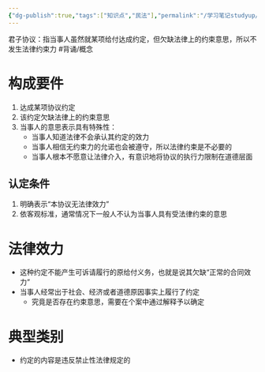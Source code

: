 ```yaml
---
{"dg-publish":true,"tags":["知识点","民法"],"permalink":"/学习笔记studyup/民法总论/君子协议/","dgPassFrontmatter":true,"created":"2024-07-14T20:54:14.491+08:00","updated":"2024-11-14T10:17:28.044+08:00"}
---
```


君子协议：指当事人虽然就某项给付达成约定，但欠缺法律上的约束意思，所以不发生法律约束力 #背诵/概念 
# 构成要件 
1. 达成某项协议约定
2. 该约定欠缺法律上的约束意思
3. 当事人的意思表示具有特殊性：
	- 当事人知道法律不会承认其约定的效力
	- 当事人相信无约束力的允诺也会被遵守，所以法律约束是不必要的
	- 当事人根本不愿意让法律介入，有意识地将协议的执行力限制在道德层面
## 认定条件
1. 明确表示“本协议无法律效力”
2. 依客观标准，通常情况下一般人不认为当事人具有受法律约束的意思
# 法律效力
- 这种约定不能产生可诉请履行的原给付义务，也就是说其欠缺“正常的合同效力”
- 当事人经常出于社会、经济或者道德原因事实上履行了约定
	- 究竟是否存在约束意思，需要在个案中通过解释予以确定
# 典型类别
- 约定的内容是违反禁止性法律规定的